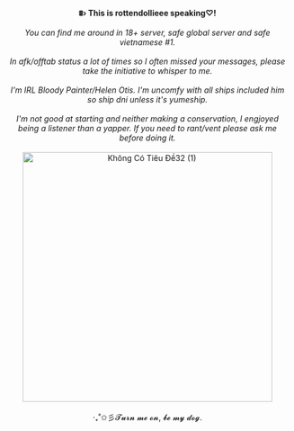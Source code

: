 <p align="center"><b> ⩩› This is rottendollieee speaking♡!</b><br><br>
<i> You can find me around in 18+ server, safe global server and safe vietnamese #1. </i><br><br><i> In afk/offtab status a lot of times so I often missed your messages, please take the initiative to whisper to me. </i><br><br>
<i> I'm IRL Bloody Painter/Helen Otis. I'm uncomfy with all ships included him so ship dni unless it's yumeship.</i><br><br>
<i> I'm not good at starting and neither making a conservation, I engjoyed being a listener than a yapper. If you need to rant/vent please ask me before doing it. </i><br><br>
<img width="444" height="444" alt="Không Có Tiêu Đề32 (1)" src="https://github.com/user-attachments/assets/72c330b6-ce77-4957-a306-eb18d97123b1" /><br><br>
‧₊˚✩彡𝓣𝓾𝓻𝓷 𝓶𝓮 𝓸𝓷, 𝓫𝓮 𝓶𝔂 𝓭𝓸𝓰.

